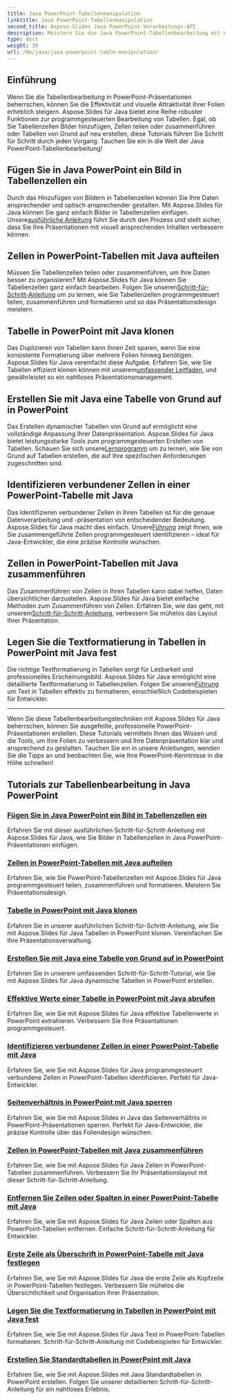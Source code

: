 ```yaml
---
title: Java PowerPoint-Tabellenmanipulation
linktitle: Java PowerPoint-Tabellenmanipulation
second_title: Aspose.Slides Java PowerPoint-Verarbeitungs-API
description: Meistern Sie die Java PowerPoint-Tabellenbearbeitung mit Aspose.Slides. Lernen Sie in unseren ausführlichen Schritt-für-Schritt-Tutorials, Bilder hinzuzufügen, Zellen aufzuteilen, Tabellen zu erstellen und vieles mehr.
type: docs
weight: 30
url: /de/java/java-powerpoint-table-manipulation/
---
```

## Einführung

Wenn Sie die Tabellenbearbeitung in PowerPoint-Präsentationen beherrschen, können Sie die Effektivität und visuelle Attraktivität Ihrer Folien erheblich steigern. Aspose.Slides für Java bietet eine Reihe robuster Funktionen zur programmgesteuerten Bearbeitung von Tabellen. Egal, ob Sie Tabellenzellen Bilder hinzufügen, Zellen teilen oder zusammenführen oder Tabellen von Grund auf neu erstellen, diese Tutorials führen Sie Schritt für Schritt durch jeden Vorgang. Tauchen Sie ein in die Welt der Java PowerPoint-Tabellenbearbeitung!

## Fügen Sie in Java PowerPoint ein Bild in Tabellenzellen ein
Durch das Hinzufügen von Bildern in Tabellenzellen können Sie Ihre Daten ansprechender und optisch ansprechender gestalten. Mit Aspose.Slides für Java können Sie ganz einfach Bilder in Tabellenzellen einfügen. Unsere[ausführliche Anleitung](./add-image-inside-table-cells-java-powerpoint/) führt Sie durch den Prozess und stellt sicher, dass Sie Ihre Präsentationen mit visuell ansprechenden Inhalten verbessern können.

## Zellen in PowerPoint-Tabellen mit Java aufteilen
 Müssen Sie Tabellenzellen teilen oder zusammenführen, um Ihre Daten besser zu organisieren? Mit Aspose.Slides für Java können Sie Tabellenzellen ganz einfach bearbeiten. Folgen Sie unseren[Schritt-für-Schritt-Anleitung](./split-cells-powerpoint-table-java/) um zu lernen, wie Sie Tabellenzellen programmgesteuert teilen, zusammenführen und formatieren und so das Präsentationsdesign meistern.

## Tabelle in PowerPoint mit Java klonen
 Das Duplizieren von Tabellen kann Ihnen Zeit sparen, wenn Sie eine konsistente Formatierung über mehrere Folien hinweg benötigen. Aspose.Slides für Java vereinfacht diese Aufgabe. Erfahren Sie, wie Sie Tabellen effizient klonen können mit unserem[umfassender Leitfaden](./clone-table-powerpoint-java/), und gewährleistet so ein nahtloses Präsentationsmanagement.

## Erstellen Sie mit Java eine Tabelle von Grund auf in PowerPoint
Das Erstellen dynamischer Tabellen von Grund auf ermöglicht eine vollständige Anpassung Ihrer Datenpräsentation. Aspose.Slides für Java bietet leistungsstarke Tools zum programmgesteuerten Erstellen von Tabellen. Schauen Sie sich unsere[Lernprogramm](./create-table-from-scratch-powerpoint-java/) um zu lernen, wie Sie von Grund auf Tabellen erstellen, die auf Ihre spezifischen Anforderungen zugeschnitten sind.

## Identifizieren verbundener Zellen in einer PowerPoint-Tabelle mit Java
 Das Identifizieren verbundener Zellen in Ihren Tabellen ist für die genaue Datenverarbeitung und -präsentation von entscheidender Bedeutung. Aspose.Slides für Java macht dies einfach. Unsere[Führung](./identify-merged-cells-powerpoint-table-java/) zeigt Ihnen, wie Sie zusammengeführte Zellen programmgesteuert identifizieren – ideal für Java-Entwickler, die eine präzise Kontrolle wünschen.

## Zellen in PowerPoint-Tabellen mit Java zusammenführen
 Das Zusammenführen von Zellen in Ihren Tabellen kann dabei helfen, Daten übersichtlicher darzustellen. Aspose.Slides für Java bietet einfache Methoden zum Zusammenführen von Zellen. Erfahren Sie, wie das geht, mit unserem[Schritt-für-Schritt-Anleitung](./merge-cells-powerpoint-table-java/), verbessern Sie mühelos das Layout Ihrer Präsentation.

## Legen Sie die Textformatierung in Tabellen in PowerPoint mit Java fest
Die richtige Textformatierung in Tabellen sorgt für Lesbarkeit und professionelles Erscheinungsbild. Aspose.Slides für Java ermöglicht eine detaillierte Textformatierung in Tabellenzellen. Folgen Sie unseren[Führung](./set-text-formatting-inside-table-powerpoint-java/) um Text in Tabellen effektiv zu formatieren, einschließlich Codebeispielen für Entwickler.

---

Wenn Sie diese Tabellenbearbeitungstechniken mit Aspose.Slides für Java beherrschen, können Sie ausgefeilte, professionelle PowerPoint-Präsentationen erstellen. Diese Tutorials vermitteln Ihnen das Wissen und die Tools, um Ihre Folien zu verbessern und Ihre Datenpräsentation klar und ansprechend zu gestalten. Tauchen Sie ein in unsere Anleitungen, wenden Sie die Tipps an und beobachten Sie, wie Ihre PowerPoint-Kenntnisse in die Höhe schnellen!
## Tutorials zur Tabellenbearbeitung in Java PowerPoint
### [Fügen Sie in Java PowerPoint ein Bild in Tabellenzellen ein](./add-image-inside-table-cells-java-powerpoint/)
Erfahren Sie mit dieser ausführlichen Schritt-für-Schritt-Anleitung mit Aspose.Slides für Java, wie Sie Bilder in Tabellenzellen in Java PowerPoint-Präsentationen einfügen.
### [Zellen in PowerPoint-Tabellen mit Java aufteilen](./split-cells-powerpoint-table-java/)
Erfahren Sie, wie Sie PowerPoint-Tabellenzellen mit Aspose.Slides für Java programmgesteuert teilen, zusammenführen und formatieren. Meistern Sie Präsentationsdesign.
### [Tabelle in PowerPoint mit Java klonen](./clone-table-powerpoint-java/)
Erfahren Sie in unserer ausführlichen Schritt-für-Schritt-Anleitung, wie Sie mit Aspose.Slides für Java Tabellen in PowerPoint klonen. Vereinfachen Sie Ihre Präsentationsverwaltung.
### [Erstellen Sie mit Java eine Tabelle von Grund auf in PowerPoint](./create-table-from-scratch-powerpoint-java/)
Erfahren Sie in unserem umfassenden Schritt-für-Schritt-Tutorial, wie Sie mit Aspose.Slides für Java dynamische Tabellen in PowerPoint erstellen.
### [Effektive Werte einer Tabelle in PowerPoint mit Java abrufen](./get-effective-values-table-powerpoint-java/)
Erfahren Sie, wie Sie mit Aspose.Slides für Java effektive Tabellenwerte in PowerPoint extrahieren. Verbessern Sie Ihre Präsentationen programmgesteuert.
### [Identifizieren verbundener Zellen in einer PowerPoint-Tabelle mit Java](./identify-merged-cells-powerpoint-table-java/)
Erfahren Sie, wie Sie mit Aspose.Slides für Java programmgesteuert verbundene Zellen in PowerPoint-Tabellen identifizieren. Perfekt für Java-Entwickler.
### [Seitenverhältnis in PowerPoint mit Java sperren](./lock-aspect-ratio-powerpoint-java/)
Erfahren Sie, wie Sie mit Aspose.Slides in Java das Seitenverhältnis in PowerPoint-Präsentationen sperren. Perfekt für Java-Entwickler, die präzise Kontrolle über das Foliendesign wünschen.
### [Zellen in PowerPoint-Tabellen mit Java zusammenführen](./merge-cells-powerpoint-table-java/)
Erfahren Sie, wie Sie mit Aspose.Slides für Java Zellen in PowerPoint-Tabellen zusammenführen. Verbessern Sie Ihr Präsentationslayout mit dieser Schritt-für-Schritt-Anleitung.
### [Entfernen Sie Zeilen oder Spalten in einer PowerPoint-Tabelle mit Java](./remove-row-column-powerpoint-table-java/)
Erfahren Sie, wie Sie mit Aspose.Slides für Java Zeilen oder Spalten aus PowerPoint-Tabellen entfernen. Einfache Schritt-für-Schritt-Anleitung für Entwickler.
### [Erste Zeile als Überschrift in PowerPoint-Tabelle mit Java festlegen](./set-first-row-header-powerpoint-table-java/)
Erfahren Sie, wie Sie mit Aspose.Slides für Java die erste Zeile als Kopfzeile in PowerPoint-Tabellen festlegen. Verbessern Sie mühelos die Übersichtlichkeit und Organisation Ihrer Präsentation.
### [Legen Sie die Textformatierung in Tabellen in PowerPoint mit Java fest](./set-text-formatting-inside-table-powerpoint-java/)
Erfahren Sie, wie Sie mit Aspose.Slides für Java Text in PowerPoint-Tabellen formatieren. Schritt-für-Schritt-Anleitung mit Codebeispielen für Entwickler.
### [Erstellen Sie Standardtabellen in PowerPoint mit Java](./create-standard-tables-powerpoint-java/)
Erfahren Sie, wie Sie mit Aspose.Slides mit Java Standardtabellen in PowerPoint erstellen. Folgen Sie unserer detaillierten Schritt-für-Schritt-Anleitung für ein nahtloses Erlebnis.